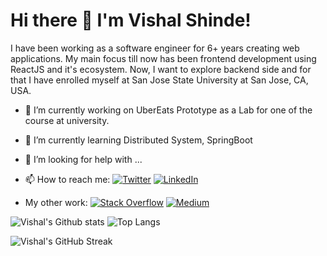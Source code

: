 # Hi there 👋 I'm Vishal Shinde!

I have been working as a software engineer for 6+ years creating web applications. My main focus till now has been frontend development using ReactJS and it's ecosystem.
Now, I want to explore backend side and for that I have enrolled myself at San Jose State University at San Jose, CA, USA.

- 🔭 I’m currently working on UberEats Prototype as a Lab for one of the course at university.
- 🌱 I’m currently learning Distributed System, SpringBoot
- 🤔 I’m looking for help with ...
- 📫 How to reach me: [![Twitter](https://img.shields.io/badge/Twitter-%231DA1F2.svg?style=for-the-badge&logo=Twitter&logoColor=white)](https://twitter.com/vs1682) [![LinkedIn](https://img.shields.io/badge/linkedin-%230077B5.svg?style=for-the-badge&logo=linkedin&logoColor=white)](https://www.linkedin.com/in/vishalshinde1682/)

- My other work: [![Stack Overflow](https://img.shields.io/badge/-Stackoverflow-FE7A16?style=for-the-badge&logo=stack-overflow&logoColor=white)](https://stackoverflow.com/users/5616999/vs1682) [![Medium](https://img.shields.io/badge/Medium-12100E?style=for-the-badge&logo=medium&logoColor=white)](https://medium.com/@vs1682)


<!--
**vs1682/vs1682** is a ✨ _special_ ✨ repository because its `README.md` (this file) appears on your GitHub profile.

Here are some ideas to get you started:

- 🔭 I’m currently working on ...
- 🌱 I’m currently learning ...
- 👯 I’m looking to collaborate on ...
- 🤔 I’m looking for help with ...
- 💬 Ask me about ...
- 📫 How to reach me: ...
- 😄 Pronouns: ...
- ⚡ Fun fact: ...
-->

![Vishal's Github stats](https://github-readme-stats.vercel.app/api?username=vs1682&count_private=true&show_icons=true&theme=dark) ![Top Langs](https://github-readme-stats.vercel.app/api/top-langs/?username=vs1682&layout=compact)

![Vishal's GitHub Streak](https://github-readme-streak-stats.herokuapp.com/?user=vs1682)
